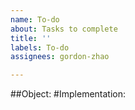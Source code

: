 ```yaml
---
name: To-do
about: Tasks to complete
title: ''
labels: To-do
assignees: gordon-zhao

---
```


##Object:
#Implementation:
